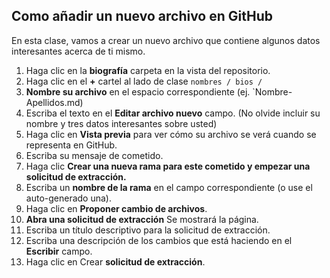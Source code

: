 ## Como añadir un nuevo archivo en GitHub

En esta clase, vamos a crear un nuevo archivo que contiene algunos datos interesantes acerca de ti mismo.

1. Haga clic en la **biografía** carpeta en la vista del repositorio. 
2. Haga clic en el **+** cartel al lado de clase `nombres / bios /`
3. **Nombre su archivo**  en el espacio correspondiente (ej. `Nombre-Apellidos.md)
4. Escriba el texto en el **Editar archivo nuevo** campo. (No olvide incluir su nombre y tres datos interesantes sobre usted)
5. Haga clic en **Vista previa** para ver cómo su archivo se verá cuando se representa en GitHub.
6. Escriba su mensaje de cometido.
7. Haga clic **Crear una nueva rama para este cometido y empezar una solicitud de extracción.**
8. Escriba un **nombre de la rama**  en el campo correspondiente (o use el auto-generado una).
9. Haga clic en **Proponer cambio de archivos**.
10. **Abra una solicitud de extracción** Se mostrará la página.
11. Escriba un título descriptivo para la solicitud de extracción.
12. Escriba una descripción de los cambios que está haciendo en el **Escribir** campo.
13. Haga clic en Crear **solicitud de extracción**.
